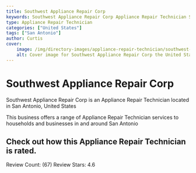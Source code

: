 ```yaml
---
title: Southwest Appliance Repair Corp
keywords: Southwest Appliance Repair Corp Appliance Repair Technician San Antonio United States 
type: Appliance Repair Technician 
categories: ["United States"]
tags: ["San Antonio"]
author: Curtis
cover:
    image: /img/directory-images/appliance-repair-technician/southwest-appliance-repair-corp.webp
    alt: Cover image for Southwest Appliance Repair Corp the United States based Appliance Repair Technician servicing San Antonio 
---
```


# Southwest Appliance Repair Corp
Southwest Appliance Repair Corp is an Appliance Repair Technician located in San Antonio, United States

This business offers a range of Appliance Repair Technician services to households and businesses in and around San Antonio

## Check out how this Appliance Repair Technician is rated.
Review Count: (67)
Review Stars: 4.6
